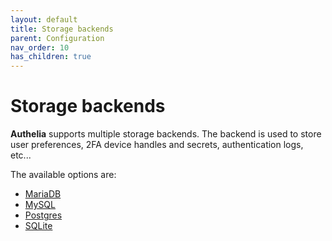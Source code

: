 ```yaml
---
layout: default
title: Storage backends
parent: Configuration
nav_order: 10
has_children: true
---
```


# Storage backends

**Authelia** supports multiple storage backends. The backend is used
to store user preferences, 2FA device handles and secrets, authentication
logs, etc...

The available options are:

* [MariaDB](./mariadb.md)
* [MySQL](./mysql.md)
* [Postgres](./postgres.md)
* [SQLite](./sqlite.md)
